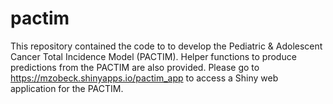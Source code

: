 # pactim
This repository contained the code to to develop the Pediatric &amp; Adolescent Cancer Total Incidence Model (PACTIM). Helper functions to produce predictions from the PACTIM are also provided. Please go to https://mzobeck.shinyapps.io/pactim_app to access a Shiny web application for the PACTIM. 
